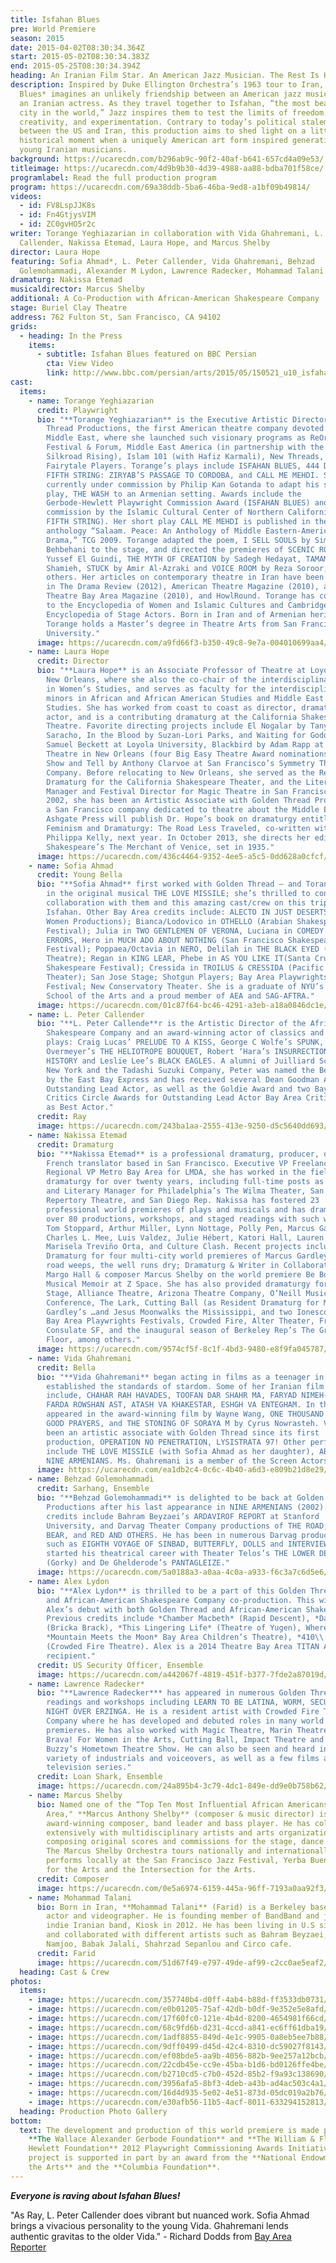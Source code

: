 ```yaml
---
title: Isfahan Blues
pre: World Premiere
season: 2015
date: 2015-04-02T08:30:34.364Z
start: 2015-05-02T08:30:34.383Z
end: 2015-05-25T08:30:34.394Z
heading: An Iranian Film Star. An American Jazz Musician. The Rest Is History.
description: Inspired by Duke Ellington Orchestra’s 1963 tour to Iran, *Isfahan
  Blues* imagines an unlikely friendship between an American jazz musician and
  an Iranian actress. As they travel together to Isfahan, “the most beautiful
  city in the world,” Jazz inspires them to test the limits of freedom,
  creativity, and experimentation. Contrary to today’s political stalemate
  between the US and Iran, this production aims to shed light on a little-known
  historical moment when a uniquely American art form inspired generations of
  young Iranian musicians.
background: https://ucarecdn.com/b296ab9c-90f2-40af-b641-657cd4a09e53/
titleimage: https://ucarecdn.com/4d9b9b30-4d39-4988-aa88-bdba701f58ce/
programlabel: Read the full production program
program: https://ucarecdn.com/69a38ddb-5ba6-46ba-9ed8-a1bf09b49814/
videos:
  - id: FV8LspJJK8s
  - id: Fn4GtjysVIM
  - id: ZC0gvHO5r2c
writer: Torange Yeghiazarian in collaboration with Vida Ghahremani, L. Peter
  Callender, Nakissa Etemad, Laura Hope, and Marcus Shelby
director: Laura Hope
featuring: Sofia Ahmad*, L. Peter Callender, Vida Ghahremani, Behzad
  Golemohammadi, Alexander M Lydon, Lawrence Radecker, Mohammad Talani
dramaturg: Nakissa Etemad
musicaldirector: Marcus Shelby
additional: A Co-Production with African-American Shakespeare Company
stage: Buriel Clay Theatre
address: 762 Fulton St, San Francisco, CA 94102
grids:
  - heading: In the Press
    items:
      - subtitle: Isfahan Blues featured on BBC Persian
        cta: View Video
        link: http://www.bbc.com/persian/arts/2015/05/150521_u10_isfahan_blues
cast:
  items:
    - name: Torange Yeghiazarian
      credit: Playwright
      bio: "**Torange Yeghiazarian** is the Executive Artistic Director of Golden
        Thread Productions, the first American theatre company devoted to the
        Middle East, where she launched such visionary programs as ReOrient
        Festival & Forum, Middle East America (in partnership with the Lark and
        Silkroad Rising), Islam 101 (with Hafiz Karmali), New Threads, and the
        Fairytale Players. Torange’s plays include ISFAHAN BLUES, 444 DAYS, THE
        FIFTH STRING: ZIRYAB’S PASSAGE TO CORDOBA, and CALL ME MEHDI. She is
        currently under commission by Philip Kan Gotanda to adapt his seminal
        play, THE WASH to an Armenian setting. Awards include the
        Gerbode-Hewlett Playwright Commission Award (ISFAHAN BLUES) and a
        commission by the Islamic Cultural Center of Northern California (THE
        FIFTH STRING). Her short play CALL ME MEHDI is published in the
        anthology “Salaam. Peace: An Anthology of Middle Eastern-American
        Drama,” TCG 2009. Torange adapted the poem, I SELL SOULS by Simin
        Behbehani to the stage, and directed the premieres of SCENIC ROUTES by
        Yussef El Guindi, THE MYTH OF CREATION by Sadegh Hedayat, TAMAM by Betty
        Shamieh, STUCK by Amir Al-Azraki and VOICE ROOM by Reza Soroor, amongst
        others. Her articles on contemporary theatre in Iran have been published
        in The Drama Review (2012), American Theatre Magazine (2010), and
        Theatre Bay Area Magazine (2010), and HowlRound. Torange has contributed
        to the Encyclopedia of Women and Islamic Cultures and Cambridge World
        Encyclopedia of Stage Actors. Born in Iran and of Armenian heritage,
        Torange holds a Master’s degree in Theatre Arts from San Francisco State
        University."
      image: https://ucarecdn.com/a9fd66f3-b350-49c8-9e7a-004010699aa4/
    - name: Laura Hope
      credit: Director
      bio: "**Laura Hope** is an Associate Professor of Theatre at Loyola University
        New Orleans, where she also the co-chair of the interdisciplinary minor
        in Women’s Studies, and serves as faculty for the interdisciplinary
        minors in African and African American Studies and Middle East Peace
        Studies. She has worked from coast to coast as director, dramaturg, and
        actor, and is a contributing dramaturg at the California Shakespeare
        Theatre. Favorite directing projects include El Nogalar by Tanya
        Saracho, In the Blood by Suzan-Lori Parks, and Waiting for Godot by
        Samuel Beckett at Loyola University, Blackbird by Adam Rapp at The Elm
        Theatre in New Orleans (four Big Easy Theatre Award nominations), and
        Show and Tell by Anthony Clarvoe at San Francisco’s Symmetry Theatre
        Company. Before relocating to New Orleans, she served as the Resident
        Dramaturg for the California Shakespeare Theater, and the Literary
        Manager and Festival Director for Magic Theatre in San Francisco. Since
        2002, she has been an Artistic Associate with Golden Thread Productions,
        a San Francisco company dedicated to theatre about the Middle East.
        Ashgate Press will publish Dr. Hope’s book on dramaturgy entitled
        Feminism and Dramaturgy: The Road Less Traveled, co-written with Dr.
        Philippa Kelly, next year. In October 2013, she directs her edit of
        Shakespeare’s The Merchant of Venice, set in 1935."
      image: https://ucarecdn.com/436c4464-9352-4ee5-a5c5-0dd628a0cfcf/
    - name: Sofia Ahmad
      credit: Young Bella
      bio: "**Sofia Ahmad** first worked with Golden Thread – and Torange and Vida –
        in the original musical THE LOVE MISSILE; she’s thrilled to continue the
        collaboration with them and this amazing cast/crew on this trip to
        Isfahan. Other Bay Area credits include: ALECTO IN JUST DESERTS (Those
        Women Productions); Bianca/Lodovico in OTHELLO (Arabian Shakespeare
        Festival); Julia in TWO GENTLEMEN OF VERONA, Luciana in COMEDY OF
        ERRORS, Hero in MUCH ADO ABOUT NOTHING (San Francisco Shakespeare
        Festival); Poppaea/Octavia in NERO, Delilah in THE BLACK EYED (Magic
        Theatre); Regan in KING LEAR, Phebe in AS YOU LIKE IT(Santa Cruz
        Shakespeare Festival); Cressida in TROILUS & CRESSIDA (Pacific Repertory
        Theater); San Jose Stage; Shotgun Players; Bay Area Playwrights
        Festival; New Conservatory Theater. She is a graduate of NYU’s Tisch
        School of the Arts and a proud member of AEA and SAG-AFTRA."
      image: https://ucarecdn.com/01c87f64-bc46-4291-a3eb-a18a0846dc1e/
    - name: L. Peter Callender
      bio: "**L. Peter Callende**r is the Artistic Director of the African-American
        Shakespeare Company and an award-winning actor of classics and new
        plays: Craig Lucas’ PRELUDE TO A KISS, George C Wolfe’s SPUNK, Eric
        Overmeyer’s THE HELIOTROPE BOUQUET, Robert ‘Hara’s INSURRECTION: HOLDING
        HISTORY and Leslie Lee’s BLACK EAGLES. A alumni of Juilliard School in
        New York and the Tadashi Suzuki Company, Peter was named the Best Actor
        by the East Bay Express and has received several Dean Goodman Awards as
        Outstanding Lead Actor, as well as the Goldie Award and two Bay Area
        Critics Circle Awards for Outstanding Lead Actor Bay Area Critics Award
        as Best Actor."
      credit: Ray
      image: https://ucarecdn.com/243ba1aa-2555-413e-9250-d5c5640dd693/
    - name: Nakissa Etemad
      credit: Dramaturg
      bio: "**Nakissa Etemad** is a professional dramaturg, producer, director, and
        French translator based in San Francisco. Executive VP Freelance and
        Regional VP Metro Bay Area for LMDA, she has worked in the field of
        dramaturgy for over twenty years, including full-time posts as Dramaturg
        and Literary Manager for Philadelphia’s The Wilma Theater, San Jose
        Repertory Theatre, and San Diego Rep. Nakissa has fostered 23
        professional world premieres of plays and musicals and has dramaturged
        over 80 productions, workshops, and staged readings with such writers as
        Tom Stoppard, Arthur Miller, Lynn Nottage, Polly Pen, Marcus Gardley,
        Charles L. Mee, Luis Valdez, Julie Hébert, Katori Hall, Lauren Yee,
        Marisela Treviño Orta, and Culture Clash. Recent projects include:
        Dramaturg for four multi-city world premieres of Marcus Gardley’s the
        road weeps, the well runs dry; Dramaturg & Writer in Collaboration with
        Margo Hall & composer Marcus Shelby on the world premiere Be Bop Baby: A
        Musical Memoir at Z Space. She has also provided dramaturgy for Arena
        Stage, Alliance Theatre, Arizona Theatre Company, O’Neill Music Theater
        Conference, The Lark, Cutting Ball (as Resident Dramaturg for Marcus
        Gardley’s …and Jesus Moonwalks the Mississippi, and two Ionesco plays),
        Bay Area Playwrights Festivals, Crowded Fire, Alter Theater, French
        Consulate SF, and the inaugural season of Berkeley Rep’s The Ground
        Floor, among others."
      image: https://ucarecdn.com/9574cf5f-8c1f-4bd3-9480-e8f9fa045787/
    - name: Vida Ghahremani
      credit: Bella
      bio: "**Vida Ghahremani** began acting in films as a teenager in Iran, where she
        established the standards of stardom. Some of her Iranian film classics
        include, CHAHAR RAH HAVADES, TOOFAN DAR SHAHR MA, FARYAD NIMEH-SHAB,
        FARDA ROWSHAN AST, ATASH VA KHAKESTAR, ESHGH VA ENTEGHAM. In the US, she
        appeared in the award-winning film by Wayne Wang, ONE THOUSAND YEARS OF
        GOOD PRAYERS, and THE STONING OF SORAYA M by Cyrus Nowrasteh. Vida has
        been an artistic associate with Golden Thread since its first
        production, OPERATION NO PENETRATION, LYSISTRATA 97! Other performances
        include THE LOVE MISSILE (with Sofia Ahmad as her daughter), ABAGA and
        NINE ARMENIANS. Ms. Ghahremani is a member of the Screen Actors Guild."
      image: https://ucarecdn.com/ea1db2c4-0c6c-4b40-a6d3-e809b21d8e29/
    - name: Behzad Golemohammadi
      credit: Sarhang, Ensemble
      bio: "**Behzad Golemohammadi** is delighted to be back at Golden Thread
        Productions after his last appearance in NINE ARMENIANS (2002). Recent
        credits include Bahram Beyzaei’s ARDAVIROF REPORT at Stanford
        University, and Darvag Theater Company productions of THE ROAD, THE
        BEAR, and RED AND OTHERS. He has been in numerous Darvag productions
        such as EIGHTH VOYAGE OF SINBAD, BUTTERFLY, DOLLS and INTERVIEW. He
        started his theatrical career with Theater Telos’s THE LOWER DEPTHS
        (Gorky) and De Ghelderode’s PANTAGLEIZE."
      image: https://ucarecdn.com/5a0188a3-a0aa-4c0a-a933-f6c3a7c6d5e6/
    - name: Alex Lydon
      bio: "**Alex Lydon** is thrilled to be a part of this Golden Thread Productions
        and African-American Shakespeare Company co-production. This will mark
        Alex’s debut with both Golden Thread and African-American Shakes.
        Previous credits include *Chamber Macbeth* (Rapid Descent), *Daffodil*
        (Bricka Brack), *This Lingering Life* (Theatre of Yugen), Where the
        *Mountain Meets the Moon* Bay Area Children’s Theatre), *410\\[GONE]*
        (Crowded Fire Theatre). Alex is a 2014 Theatre Bay Area TITAN Award
        recipient."
      credit: US Security Officer, Ensemble
      image: https://ucarecdn.com/a442067f-4819-451f-b377-7fde2a87019d/
    - name: Lawrence Radecker*
      bio: "**Lawrence Radecker*** has appeared in numerous Golden Thread productions,
        readings and workshops including LEARN TO BE LATINA, WORM, SECURITY and
        NIGHT OVER ERZINGA. He is a resident artist with Crowded Fire Theater
        Company where he has developed and debuted roles in many world
        premieres. He has also worked with Magic Theatre, Marin Theatre Company,
        Brava! For Women in the Arts, Cutting Ball, Impact Theatre and Uncle
        Buzzy’s Hometown Theatre Show. He can also be seen and heard in a
        variety of industrials and voiceovers, as well as a few films and
        television series."
      credit: Loan Shark, Ensemble
      image: https://ucarecdn.com/24a895b4-3c79-4dc1-849e-dd9e0b758b62/
    - name: Marcus Shelby
      bio: Named one of the “Top Ten Most Influential African Americans in the Bay
        Area," **Marcus Anthony Shelby** (composer & music director) is an
        award-winning composer, band leader and bass player. He has collaborated
        extensively with multidisciplinary artists and arts organizations
        composing original scores and commissions for the stage, dance and film.
        The Marcus Shelby Orchestra tours nationally and internationally and
        performs locally at the San Francisco Jazz Festival, Yerba Buena Center
        for the Arts and the Intersection for the Arts.
      credit: Composer
      image: https://ucarecdn.com/0e5a6974-6159-445a-96ff-7193a0aa92f3/
    - name: Mohammad Talani
      bio: Born in Iran, **Mohammad Talani** (Farid) is a Berkeley based musician,
        actor and videographer. He is founding member of BandBand and joined the
        indie Iranian band, Kiosk in 2012. He has been living in U.S since 2010
        and collaborated with different artists such as Bahram Beyzaei, Mohsen
        Namjoo, Babak Jalali, Shahrzad Sepanlou and Circo cafe.
      credit: Farid
      image: https://ucarecdn.com/51d67f49-e797-49de-af99-c2cc0ae5eaf2/
  heading: Cast & Crew
photos:
  items:
    - image: https://ucarecdn.com/357740b4-d0ff-4ab4-b88d-ff3533db0731/
    - image: https://ucarecdn.com/e0b01205-75af-42db-b0df-9e352e5e8afd/
    - image: https://ucarecdn.com/17f60fc0-121e-4b4d-8200-4654981f66cd/
    - image: https://ucarecdn.com/68c9fd6b-d231-4ccd-a841-ec6ff61dba19/
    - image: https://ucarecdn.com/1adf8855-849d-4e1c-9905-0a8eb5ee7b88/
    - image: https://ucarecdn.com/9dff0499-d45d-42c4-8310-dc59027f8143/
    - image: https://ucarecdn.com/ef08bde5-aa9b-4056-882b-9ee257a12bcb/
    - image: https://ucarecdn.com/22cdb45e-cc9e-45ba-b1d6-bd0126ffe4be/
    - image: https://ucarecdn.com/b2710cd5-c7b0-452d-85b2-f9a93c138690/
    - image: https://ucarecdn.com/3956afa5-8bf3-4deb-a43b-ad4ac503c4a1/
    - image: https://ucarecdn.com/16d4d935-5e02-4e51-873d-05dc019a2b76/
    - image: https://ucarecdn.com/e30afb56-11b5-4acf-8011-633294152813/
  heading: Production Photo Gallery
bottom:
  text: The development and production of this world premiere is made possible by
    **The Wallace Alexander Gerbode Foundation** and **The William & Flora
    Hewlett Foundation** 2012 Playwright Commissioning Awards Initiative. This
    project is supported in part by an award from the **National Endowment for
    the Arts** and the **Columbia Foundation**.
---
```

***Everyone is raving about Isfahan Blues!***

"As Ray, L. Peter Callender does vibrant but nuanced work. Sofia Ahmad brings a vivacious personality to the young Vida. Ghahremani lends authentic gravitas to the older Vida." - Richard Dodds from [Bay Area Reporter](http://www.ebar.com/arts/art_article.php?sec=theatre&article=1135)